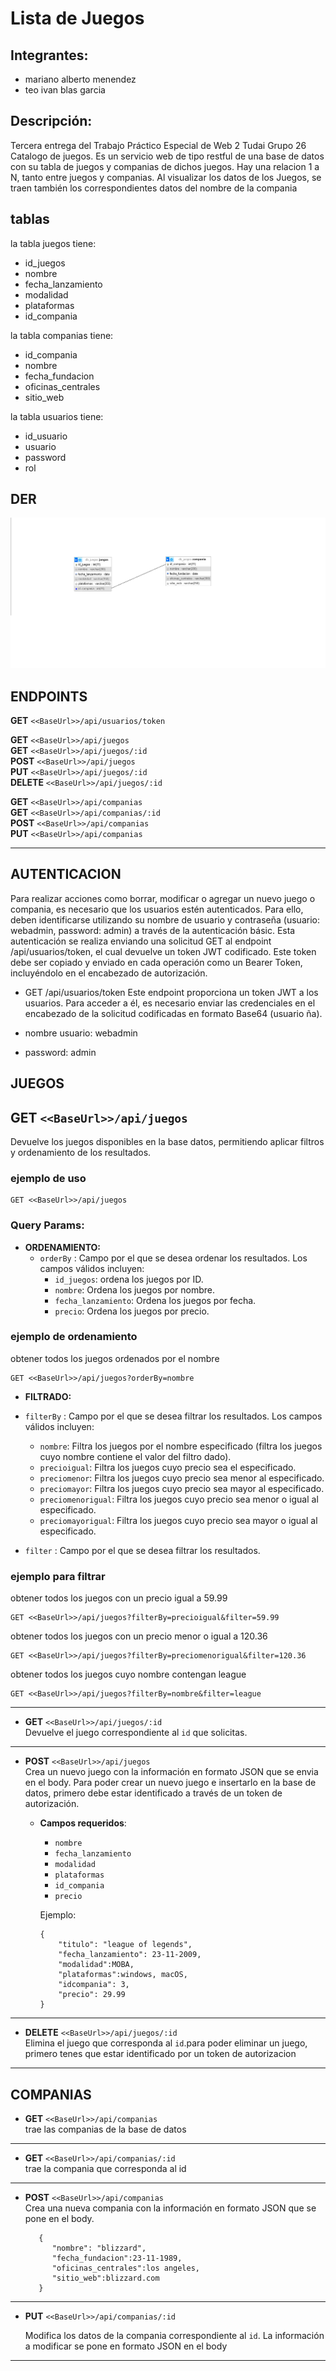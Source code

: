 # Lista de Juegos

## Integrantes:
* mariano alberto menendez
* teo ivan blas garcia


## Descripción:
Tercera entrega del Trabajo Práctico Especial de Web 2 Tudai Grupo 26 Catalogo de juegos. Es un servicio web de tipo restful de una base de datos con su tabla de juegos y companias de dichos juegos. Hay una relacion 1 a N, tanto entre juegos y companias. 
Al visualizar los datos de los Juegos, se traen también los correspondientes datos del nombre de la compania 


## tablas

la tabla juegos tiene:
* id_juegos
* nombre
* fecha_lanzamiento
* modalidad
* plataformas
* id_compania

la tabla companias tiene:
* id_compania
* nombre
* fecha_fundacion
* oficinas_centrales
* sitio_web

la tabla usuarios tiene:
* id_usuario
* usuario
* password
* rol

## DER
![Diagrama Entidad Relacion](/db_juegos.png)

## ENDPOINTS

  **GET** `<<BaseUrl>>/api/usuarios/token`

  **GET** `<<BaseUrl>>/api/juegos`  
  **GET** `<<BaseUrl>>/api/juegos/:id`  
  **POST** `<<BaseUrl>>/api/juegos`  
  **PUT** `<<BaseUrl>>/api/juegos/:id`  
  **DELETE** `<<BaseUrl>>/api/juegos/:id`

  **GET** `<<BaseUrl>>/api/companias`  
  **GET** `<<BaseUrl>>/api/companias/:id`  
  **POST** `<<BaseUrl>>/api/companias`  
  **PUT** `<<BaseUrl>>/api/companias`  

  ---


## AUTENTICACION

Para realizar acciones como borrar, modificar o agregar un nuevo juego o compania, es necesario que los usuarios estén autenticados. Para ello, deben identificarse utilizando su nombre de usuario y contraseña (usuario: webadmin, password: admin) a través de la autenticación básic. Esta autenticación se realiza enviando una solicitud GET al endpoint /api/usuarios/token, el cual devuelve un token JWT codificado. Este token debe ser copiado y enviado en cada operación como un Bearer Token, incluyéndolo en el encabezado de autorización.

* GET /api/usuarios/token
Este endpoint proporciona un token JWT a los usuarios. Para acceder a él, es necesario enviar las credenciales en el encabezado de la solicitud codificadas en formato Base64 (usuario
ña).

* nombre usuario: webadmin
* password: admin

## JUEGOS

## GET `<<BaseUrl>>/api/juegos`
Devuelve los juegos disponibles en la base datos, permitiendo aplicar filtros y ordenamiento de los resultados.

### ejemplo de uso

```
GET <<BaseUrl>>/api/juegos
```


### Query Params:

- **ORDENAMIENTO:**
  - `orderBy` : Campo por el que se desea ordenar los resultados. Los campos válidos incluyen:
    - `id_juegos`: ordena los juegos por ID.
    - `nombre`: Ordena los juegos por nombre.
    - `fecha_lanzamiento`: Ordena los juegos por fecha.
    - `precio`: Ordena los juegos por precio.

### ejemplo de ordenamiento

obtener todos los juegos ordenados por el nombre 
```
GET <<BaseUrl>>/api/juegos?orderBy=nombre
```

- **FILTRADO:**
 - `filterBy` : Campo por el que se desea filtrar los resultados. Los campos válidos incluyen:
    - `nombre`: Filtra los juegos por el nombre especificado (filtra los juegos cuyo nombre contiene el valor del filtro dado).
    - `precioigual`: Filtra los juegos cuyo precio sea el especificado.
    - `preciomenor`: Filtra los juegos cuyo precio sea menor al especificado.
    - `preciomayor`: Filtra los juegos cuyo precio sea mayor al especificado.
    - `preciomenorigual`: Filtra los juegos cuyo precio sea menor o igual al especificado.
    - `preciomayorigual`: Filtra los juegos cuyo precio sea mayor o igual al especificado.

- `filter` : Campo por el que se desea filtrar los resultados.

### ejemplo para filtrar

obtener todos los juegos con un precio igual a 59.99
```
GET <<BaseUrl>>/api/juegos?filterBy=precioigual&filter=59.99
```
obtener todos los juegos con un precio menor o igual a 120.36
```
GET <<BaseUrl>>/api/juegos?filterBy=preciomenorigual&filter=120.36
```
obtener todos los juegos cuyo nombre contengan league
```
GET <<BaseUrl>>/api/juegos?filterBy=nombre&filter=league
```

---

- **GET** `<<BaseUrl>>/api/juegos/:id`  
  Devuelve el juego correspondiente al `id` que solicitas.

---

- **POST** `<<BaseUrl>>/api/juegos`  
  Crea un nuevo juego con la información en formato JSON que se envia en el body. Para poder crear un nuevo juego e insertarlo en la base de datos, primero debe estar identificado a través de un token de autorización.

  - **Campos requeridos**:  
    - `nombre`
    - `fecha_lanzamiento`
    - `modalidad`
    - `plataformas`
    - `id_compania`
    - `precio`

    Ejemplo:
    ```
    {  
        "titulo": "league of legends",
        "fecha_lanzamiento": 23-11-2009,
        "modalidad":MOBA,
        "plataformas":windows, macOS,  
        "idcompania": 3,    
        "precio": 29.99  
    }
 	```

---

- **DELETE** `<<BaseUrl>>/api/juegos/:id`  
  Elimina el juego que corresponda al `id`.para poder eliminar un juego, primero tenes que estar identificado por un token de autorizacion


---


## COMPANIAS

- **GET** `<<BaseUrl>>/api/companias`  
  trae las companias de la base de datos

---

- **GET** `<<BaseUrl>>/api/companias/:id`  
  trae la compania que corresponda al id

---

- **POST** `<<BaseUrl>>/api/companias`  
  Crea una nueva compania con la información en formato JSON que se pone en el body.
  
  ```
     {  
        "nombre": "blizzard",
        "fecha_fundacion":23-11-1989,
        "oficinas_centrales":los angeles,
        "sitio_web":blizzard.com  
     }  
  ```
---

- **PUT** `<<BaseUrl>>/api/companias/:id`  

  Modifica los datos de la compania correspondiente al `id`. La información a modificar se pone en formato JSON en el body

  
---



